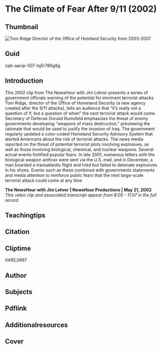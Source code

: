 # The Climate of Fear After 9/11 (2002)

## Thumbnail

![Tom Ridge Director of the Office of Homland Security from 2003-2007](https://s3.amazonaws.com/americanarchive.org/primary_source_sets/4_War_On_Terror.jpeg "Tom Ridge Director of the Office of Homland Security from 2003-2007")


## Guid
cpb-aacip-507-tq5r786g8g

## Introduction

This 2002 clip from The NewsHour with Jim Lehrer presents a series of government officials warning of the potential for imminent terrorist attacks. Tom Ridge, director of the Office of Homeland Security (a new agency created after the 9/11 attacks), tells an audience that “it’s really not a question of if, but a question of when” the next terrorist attack would come. Secretary of Defense Donald Rumsfeld emphasizes the threat of enemy governments developing “weapons of mass destruction,” previewing the rationale that would be used to justify the invasion of Iraq. The government regularly updated a color-coded Homeland Security Advisory System that alerted Americans about the risk of terrorist attacks. The news media reported on the threat of potential terrorist plots involving explosives, as well as those involving biological, chemical, and nuclear weapons. Several actual events fortified popular fears. In late 2001, numerous letters with the biological weapon anthrax were sent via the U.S. mail, and in December, a man boarded a transatlantic flight and tried but failed to detonate explosives in his shoes. Events such as these combined with governments statements and media attention to reinforce public fears that the next large-scale terrorist attack could come at any time


<b>The NewsHour with Jim Lehrer</b>
<b>| NewsHour Productions | May 21, 2002</b>
<i>This video clip and associated transcript appear from 8:05 - 11:07 in the full record.</i>

## Teachingtips

## Citation

## Cliptime

0485,0667

## Author
## Subjects
## Pdflink
## Additionalresources
## Cover
